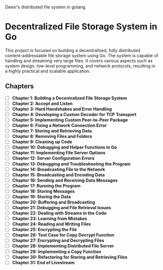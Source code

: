 Deexi's distributed file system in golang

# Decentralized File Storage System in Go

This project is focused on building a decentralized, fully distributed content-addressable file storage system using Go. The system is capable of handling and streaming very large files. It covers various aspects such as system design, low-level programming, and network protocols, resulting in a highly practical and scalable application.

## Chapters

- [ ] **Chapter 1: Building a Decentralized File Storage System** 
- [ ] **Chapter 2: Accept and Listen**
- [ ] **Chapter 3: Hard Handshakes and Error Handling**
- [ ] **Chapter 4: Developing a Custom Decoder for TCP Transport**
- [ ] **Chapter 5: Implementing Custom Peer-to-Peer Package**
- [ ] **Chapter 6: Fixing a Network Connection Error**
- [ ] **Chapter 7: Storing and Retrieving Data**
- [ ] **Chapter 8: Removing Files and Folders**
- [ ] **Chapter 9: Cleaning up Code**
- [ ] **Chapter 10: Debugging and Helper Functions in Go**
- [ ] **Chapter 11: Implementing File Server Options**
- [ ] **Chapter 12: Server Configuration Errors**
- [ ] **Chapter 13: Debugging and Troubleshooting the Program**
- [ ] **Chapter 14: Broadcasting File to the Network**
- [ ] **Chapter 15: Broadcasting and Encoding Data**
- [ ] **Chapter 16: Sending and Receiving Data Messages**
- [ ] **Chapter 17: Running the Program**
- [ ] **Chapter 18: Storing Messages**
- [ ] **Chapter 19: Storing the Data**
- [ ] **Chapter 20: Buffering and Broadcasting**
- [ ] **Chapter 21: Debugging and File Retrieval Issues**
- [ ] **Chapter 22: Dealing with Streams in the Code**
- [ ] **Chapter 23: Learning from Mistakes**
- [ ] **Chapter 24: Reading and Writing Files**
- [ ] **Chapter 25: Encrypting the File**
- [ ] **Chapter 26: Test Case for Copy Decrypt Function**
- [ ] **Chapter 27: Encrypting and Decrypting Files**
- [ ] **Chapter 28: Implementing Distributed File Server**
- [ ] **Chapter 29: Implementing a Copy Function**
- [ ] **Chapter 30: Refactoring for Storing and Retrieving Files**
- [ ] **Chapter 31: End of Livestream**